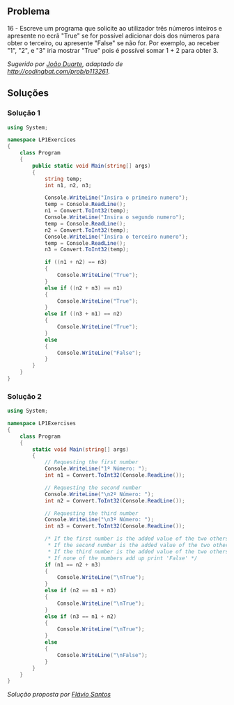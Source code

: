 ## Problema

16 - Escreve um programa que solicite ao utilizador três números inteiros e
apresente no ecrã "True" se for possível adicionar dois dos números para obter
o terceiro, ou apresente "False" se não for. Por exemplo, ao receber "1", "2", e
"3" iria mostrar "True" pois é possível somar 1 + 2 para obter 3.

*Sugerido por [João Duarte](https://github.com/JoaoAlexandreDuarte), adaptado de
http://codingbat.com/prob/p113261.*

## Soluções

### Solução 1

```cs
using System;

namespace LP1Exercices
{  
    class Program
    {
        public static void Main(string[] args)
        {
            string temp;
            int n1, n2, n3;

            Console.WriteLine("Insira o primeiro numero");
            temp = Console.ReadLine();
            n1 = Convert.ToInt32(temp);
            Console.WriteLine("Insira o segundo numero");
            temp = Console.ReadLine();
            n2 = Convert.ToInt32(temp);
            Console.WriteLine("Insira o terceiro numero");
            temp = Console.ReadLine();
            n3 = Convert.ToInt32(temp);

            if ((n1 + n2) == n3)
            {
                Console.WriteLine("True");
            }
            else if ((n2 + n3) == n1)
            {
                Console.WriteLine("True");
            }
            else if ((n3 + n1) == n2)
            {
                Console.WriteLine("True");
            }
            else
            {
                Console.WriteLine("False");
            }
        }
    }
}
```

### Solução 2
```cs
using System;

namespace LP1Exercises
{
    class Program
    {
        static void Main(string[] args)
        {
            // Requesting the first number
            Console.WriteLine("1º Número: ");
            int n1 = Convert.ToInt32(Console.ReadLine());

            // Requesting the second number
            Console.WriteLine("\n2º Número: ");
            int n2 = Convert.ToInt32(Console.ReadLine());

            // Requesting the third number
            Console.WriteLine("\n3º Número: ");
            int n3 = Convert.ToInt32(Console.ReadLine());

            /* If the first number is the added value of the two others print 'True'
             * If the second number is the added value of the two others print 'True'
             * If the third number is the added value of the two others print 'True'
             * If none of the numbers add up print 'False' */
            if (n1 == n2 + n3)
            {
                Console.WriteLine("\nTrue");
            }
            else if (n2 == n1 + n3)
            {
                Console.WriteLine("\nTrue");
            }
            else if (n3 == n1 + n2)
            {
                Console.WriteLine("\nTrue");
            }
            else
            {
                Console.WriteLine("\nFalse");
            }
        }
    }
}

```
*Solução proposta por [Flávio Santos](https://github.com/fs000)*
